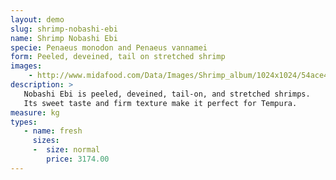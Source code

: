 ```yaml
---
layout: demo
slug: shrimp-nobashi-ebi
name: Shrimp Nobashi Ebi
specie: Penaeus monodon and Penaeus vannamei
form: Peeled, deveined, tail on stretched shrimp
images:
    - http://www.midafood.com/Data/Images/Shrimp_album/1024x1024/54ace47525b26390.jpg
description: >
   Nobashi Ebi is peeled, deveined, tail-on, and stretched shrimps.
   Its sweet taste and firm texture make it perfect for Tempura.
measure: kg
types:
   - name: fresh
     sizes:
     -  size: normal
        price: 3174.00
---
```

